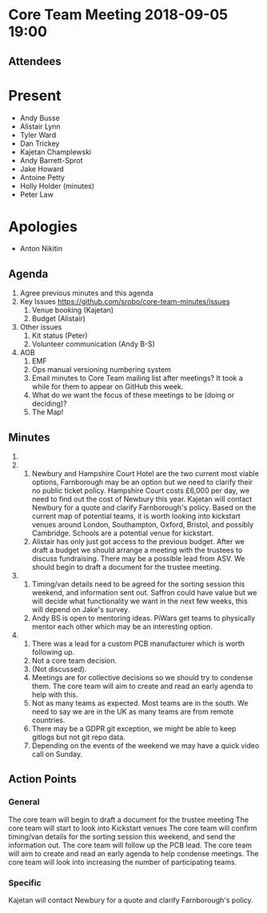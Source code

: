 # Core Team Meeting 2018-09-05 19:00

## Attendees
# Present
- Andy Busse
- Alistair Lynn
- Tyler Ward
- Dan Trickey
- Kajetan Champlewski
- Andy Barrett-Sprot
- Jake Howard
- Antoine Petty
- Holly Holder (minutes)
- Peter Law
# Apologies
- Anton Nikitin

## Agenda
1. Agree previous minutes and this agenda
2. Key Issues https://github.com/srobo/core-team-minutes/issues
	1. Venue booking (Kajetan)
	2. Budget (Alistair)
3. Other issues
	1. Kit status (Peter)
	2. Volunteer communication (Andy B-S)
4. AOB
	1. EMF
	2. Ops manual versioning numbering system
	3. Email minutes to Core Team mailing list after meetings? It took a while for them to appear on GitHub this week.
	4. What do we want the focus of these meetings to be (doing or deciding)?
	5. The Map!

## Minutes
1.
2.
	1. Newbury and Hampshire Court Hotel are the two current most viable options, Farnborough may be an option but we need to clarify their no public ticket policy. Hampshire Court costs £6,000 per day, we need to find out the cost of Newbury this year. Kajetan will contact Newbury for a quote and clarify Farnborough's policy. Based on the current map of potential teams, it is worth looking into kickstart venues around London, Southampton, Oxford, Bristol, and possibly Cambridge. Schools are a potential venue for kickstart.
	2. Alistair has only just got access to the previous budget. After we draft a budget we should arrange a meeting with the trustees to discuss fundraising. There may be a possible lead from ASV. We should begin to draft a document for the trustee meeting.
3.
	1. Timing/van details need to be agreed for the sorting session this weekend, and information sent out. Saffron could have value but we will decide what functionality we want in the next few weeks, this will depend on Jake's survey.
	2. Andy BS is open to mentoring ideas. PiWars get teams to physically mentor each other which may be an interesting option.
4.
	1. There was a lead for a custom PCB manufacturer which is worth following up.
	2. Not a core team decision.
	3. (Not discussed).
	4. Meetings are for collective decisions so we should try to condense them. The core team will aim to create and read an early agenda to help with this.
	5. Not as many teams as expected. Most teams are in the south. We need to say we are in the UK as many teams are from remote countries.
	6. There may be a GDPR git exception, we might be able to keep gitlogs but not git repo data.
	7. Depending on the events of the weekend we may have a quick video call on Sunday.

## Action Points

### General
The core team will begin to draft a document for the trustee meeting
The core team will start to look into Kickstart venues
The core team will confirm timing/van details for the sorting session this weekend, and send the information out.
The core team will follow up the PCB lead.
The core team will aim to create and read an early agenda to help condense meetings.
The core team will look into increasing the number of participating teams.

### Specific
Kajetan will contact Newbury for a quote and clarify Farnborough's policy.
